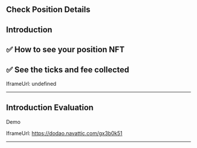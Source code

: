 ## Check Position Details


## Introduction


## ✅ How to see your position NFT 
## ✅ See the ticks and fee collected    

IframeUrl: undefined    


---
## Introduction Evaluation

Demo    

IframeUrl: https://dodao.navattic.com/gx3b0k51    


---

